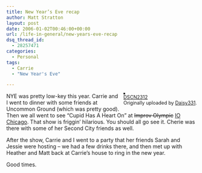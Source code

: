 ```yaml
---
title: New Year’s Eve recap
author: Matt Stratton
layout: post
date: 2006-01-02T00:46:00+00:00
url: /life-in-general/new-years-eve-recap
dsq_thread_id:
  - 28257471
categories:
  - Personal
tags:
  - Carrie
  - "New Year's Eve"

---
```

<div style="float:right;margin-left:10px;margin-bottom:10px;">
  <a title="photo sharing" href="http://www.flickr.com/photos/82988710@N00/80540193/"><img style="border:solid 2px #000000;" src="http://static.flickr.com/43/80540193_3958a80b59_m.jpg" alt="" /></a><br /> <span style="font-size:.9em;margin-top:0;"> <a href="http://www.flickr.com/photos/82988710@N00/80540193/">DSCN2312</a><br /> Originally uploaded by <a href="http://www.flickr.com/people/82988710@N00/">Daisy331</a>. </span>
</div>

NYE was pretty low-key this year. Carrie and I went to dinner with some friends at Uncommon Ground (which was pretty good). Then we all went to see &#8220;Cupid Has A Heart On&#8221; at <span style="text-decoration:line-through;">Improv Olympic</span> [IO Chicago][1]. That show is friggin&#8217; hilarious. You should all go see it. Cherie was there with some of her Second City friends as well.

After the show, Carrie and I went to a party that her friends Sarah and Jessie were hosting &#8211; we had a few drinks there, and then met up with Heather and Matt back at Carrie&#8217;s house to ring in the new year.

Good times.

 [1]: http://www.iochicago.net/